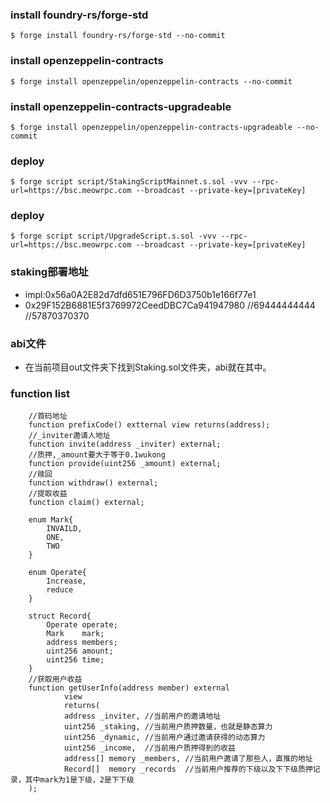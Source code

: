 ### install foundry-rs/forge-std
```shell
$ forge install foundry-rs/forge-std --no-commit
```
### install openzeppelin-contracts
```shell
$ forge install openzeppelin/openzeppelin-contracts --no-commit
```
### install openzeppelin-contracts-upgradeable
```shell
$ forge install openzeppelin/openzeppelin-contracts-upgradeable --no-commit
```

### deploy
```shell
$ forge script script/StakingScriptMainnet.s.sol -vvv --rpc-url=https://bsc.meowrpc.com --broadcast --private-key=[privateKey]
```

### deploy
```shell
$ forge script script/UpgradeScript.s.sol -vvv --rpc-url=https://bsc.meowrpc.com --broadcast --private-key=[privateKey]
```

### staking部署地址
- impl:0x56a0A2E82d7dfd651E796FD6D3750b1e166f77e1
- 0x29F152B6881E5f3769972CeedDBC7Ca941947980
//69444444444
//57870370370
### abi文件
- 在当前项目out文件夹下找到Staking.sol文件夹，abi就在其中。

### function list
```solidity
    //首码地址
    function prefixCode() extternal view returns(address);
    //_inviter邀请人地址
    function invite(address _inviter) external;
    //质押,_amount要大于等于0.1wukong
    function provide(uint256 _amount) external;
    //赎回
    function withdraw() external;
    //提取收益
    function claim() external;

    enum Mark{
        INVAILD,
        ONE,
        TWO
    }

    enum Operate{
        Increase,
        reduce
    }

    struct Record{
        Operate operate;
        Mark    mark;
        address members;
        uint256 amount;
        uint256 time;
    }
    //获取用户收益
    function getUserInfo(address member) external 
            view 
            returns(
            address _inviter, //当前用户的邀请地址
            uint256 _staking, //当前用户质押数量，也就是静态算力
            uint256 _dynamic, //当前用户通过邀请获得的动态算力
            uint256 _income,  //当前用户质押得到的收益
            address[] memory _members, //当前用户邀请了那些人，直推的地址
            Record[]  memory _records  //当前用户推荐的下级以及下下级质押记录，其中mark为1是下级，2是下下级
    );
```